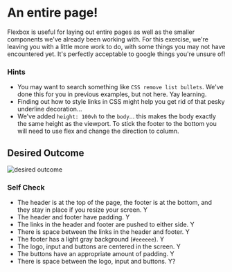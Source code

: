 # An entire page!

Flexbox is useful for laying out entire pages as well as the smaller components we've already been working with. For this exercise, we're leaving you with a little more work to do, with some things you may not have encountered yet. It's perfectly acceptable to google things you're unsure of!

### Hints
- You may want to search something like `CSS remove list bullets`.  We've done this for you in previous examples, but not here. Yay learning.
- Finding out how to style links in CSS might help you get rid of that pesky underline decoration...
- We've added `height: 100vh` to the `body`... this makes the body exactly the same height as the viewport. To stick the footer to the bottom you will need to use flex and change the direction to column.

## Desired Outcome
![desired outcome](./desired-outcome.png)

### Self Check

- The header is at the top of the page, the footer is at the bottom, and they stay in place if you resize your screen. Y
- The header and footer have padding. Y
- The links in the header and footer are pushed to either side. Y
- There is space between the links in the header and footer. Y
- The footer has a light gray background (`#eeeeee`). Y
- The logo, input and buttons are centered in the screen. Y
- The buttons have an appropriate amount of padding. Y
- There is space between the logo, input and buttons. Y?
